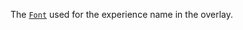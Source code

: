 The [`Font`](https://create.roblox.com/docs/reference/engine/datatypes/Font) used for the experience name in the overlay.